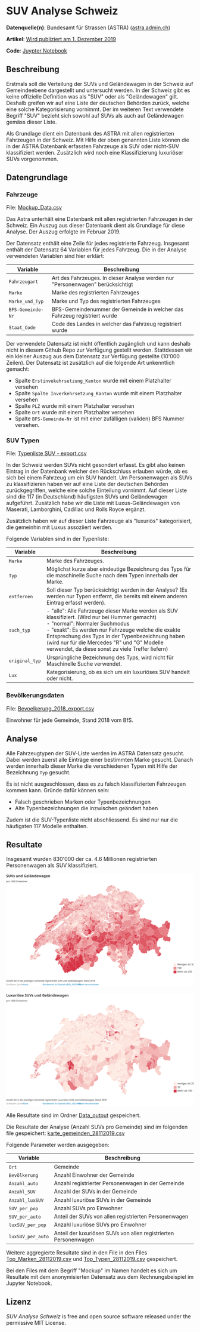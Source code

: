 # SUV Analyse Schweiz

**Datenquelle(n)**: Bundesamt für Strassen (ASTRA) ([astra.admin.ch](https://www.astra.admin.ch/astra/de/home.html))

**Artikel**: [Wird publiziert am 1. Dezember 2019](https://www.tagesanzeiger.ch/)

**Code**: [Juypter Notebook](SUV_Analyse_Schweiz.ipynb)

## Beschreibung

Erstmals soll die Verteilung der SUVs und Geländewagen in der Schweiz auf Gemeindeebene dargestellt und untersucht werden. In der Schweiz gibt es keine offizielle Definition was als "SUV" oder als "Geländewagen" gilt. Deshalb greifen wir auf eine Liste der deutschen Behörden zurück, welche eine solche Kategorisierung vornimmt. Der im weiteren Text verwendete Begriff "SUV" bezieht sich sowohl auf SUVs als auch auf Geländewagen gemäss dieser Liste.

Als Grundlage dient ein Datenbank des ASTRA mit allen registrierten Fahrzeugen in der Schweiz. Mit Hilfe der oben genannten Liste können die in der ASTRA Datenbank erfassten Fahrzeuge als SUV oder nicht-SUV klassifiziert werden. Zusätzlich wird noch eine Klassifizierung luxuriöser SUVs vorgenommen.

## Datengrundlage

### Fahrzeuge

File: [Mockup_Data.csv](Data_input/Mockup_Data.csv)

Das Astra unterhält eine Datenbank mit allen registrierten Fahrzeugen in der Schweiz. Ein Auszug aus dieser Datenbank dient als Grundlage für diese Analyse. Der Auszug erfolgte im Februar 2019.

Der Datensatz enthält eine Zeile für jedes registrierte Fahrzeug. Insgesamt enthält der Datensatz 64 Variablen für jedes Fahrzeug. Die in der Analyse verwendeten Variablen sind hier erklärt:

| Variable          | Beschreibung                                                 |
| ----------------- | ------------------------------------------------------------ |
| `Fahrzeugart`     | Art des Fahrzeuges. In dieser Analyse werden nur "Personenwagen" berücksichtigt |
| `Marke`           | Marke des registrierten Fahrzeuges                           |
| `Marke_und_Typ`   | Marke und Typ des registrierten Fahrzeuges                   |
| `BFS-Gemeinde-Nr` | BFS-Gemeindenummer der Gemeinde in welcher das Fahrzeug registriert wurde |
| `Staat_Code`      | Code des Landes in welcher das Fahrzeug registriert wurde    |

Der verwendete Datensatz ist nicht öffentlich zugänglich und kann deshalb nicht in diesem Github Repo zur Verfügung gestellt werden. Stattdessen wir ein kleiner Auszug aus dem Datensatz zur Verfügung gestellte (10'000 Zeilen). Der Datensatz ist zusätzlich auf die folgende Art unkenntlich gemacht:

- Spalte `Erstinvekehrsetzung_Kanton` wurde mit einem Platzhalter versehen
- Spalte `Spalte Inverkehrsetzung_Kanton` wurde mit einem Platzhalter versehen
- Spalte `PLZ` wurde mit einem Platzhalter versehen
- Spalte `Ort` wurde mit einem Platzhalter versehen
- Spalte `BFS-Gemeinde-Nr` ist mit einer zufälligen (validen) BFS Nummer versehen.

### SUV Typen

File: [Typenliste SUV - export.csv](Data_output/karte_gemeinden_28112019.csv)


In der Schweiz werden SUVs nicht gesondert erfasst. Es gibt also keinen Eintrag in der Datenbank welcher den Rückschluss erlauben würde, ob es sich bei einem Fahrzeug um ein SUV handelt. Um Personenwagen als SUVs zu klassifizieren haben wir auf eine Liste der deutschen Behörden zurückgegriffen, welche eine solche Einteilung vornimmt. Auf dieser Liste sind die 117 (in Deutschland) häufigsten SUVs und Geländewagen aufgeführt. Zusätzlich habe wir die Liste mit Luxus-Geländewagen von Maserati, Lamborghini, Cadillac und Rolls Royce ergänzt.

Zusätzlich haben wir auf dieser Liste Fahrzeuge als "luxuriös" kategorisiert, die gemeinhin mit Luxus assoziiert werden.

Folgende Variablen sind in der Typenliste:

| Variable        | Beschreibung                                                 |
| --------------- | ------------------------------------------------------------ |
| `Marke`         | Marke des Fahrzeuges.                                        |
| `Typ`           | Möglichst kurze aber eindeutige Bezeichnung des Typs für die maschinelle Suche nach dem Typen innerhalb der Marke. |
| `entfernen`     | Soll dieser Typ berücksichtigt werden in der Analyse? (Es werden nur Typen entfernt, die bereits mit einem anderen Eintrag erfasst werden). |
| `such_typ`      | - "alle": Alle Fahrzeuge dieser Marke werden als SUV klassifiziert. (Wird nur bei Hummer gemacht)<br />- "normal": Normaler Suchmodus<br />- "exakt": Es werden nur Fahrzeuge welche die exakte Entsprechung des Typs in der Typenbezeichnung haben (wird nur für die Mercedes "R" und "G" Modelle verwendet, da diese sonst zu viele Treffer liefern) |
| `original_typ ` | Ursprüngliche Bezeichnung des Typs, wird nicht für Maschinelle Suche verwendet. |
| `Lux `          | Kategorisierung, ob es sich um ein luxuriöses SUV handelt oder nicht. |

### Bevölkerungsdaten

File: [Bevoelkerung_2018_export.csv](Data_input/Bevoelkerung_2018_export.csv)

Einwohner für jede Gemeinde, Stand 2018 vom BfS.

## Analyse

Alle Fahrzeugtypen der SUV-Liste werden im ASTRA Datensatz gesucht. Dabei werden zuerst alle Einträge einer bestimmten Marke gesucht. Danach werden innerhalb dieser Marke die verschiedenen Typen mit Hilfe der Bezeichnung `Typ` gesucht. 

Es ist nicht ausgeschlossen, dass es zu falsch klassifizierten Fahrzeugen kommen kann. Gründe dafür können sein:

- Falsch geschrieben Marken oder Typenbezeichnungen
- Alte Typenbezeichnungen die inzwischen geändert haben

Zudem ist die SUV-Typenliste nicht abschliessend. Es sind nur nur die häufigsten 117 Modelle enthalten.

## Resultate

Insgesamt wurden 830'000 der ca. 4.6 Millionen registrierten Personenwagen als SUV klassifiziert.

![SUV](SUV_res_CH.svg)

![SUV](SUV_Lux_res_CH.svg)

Alle Resultate sind im Ordner [Data_output](Data_output/karte_gemeinden_28112019.csv) gespeichert.

Die Resultate der Analyse (Anzahl SUVs pro Gemeinde) sind im folgenden file gespeichert: [karte_gemeinden_28112019.csv](Data_output/karte_gemeinden_28112019.csv)

Folgende Parameter werden ausgegeben:

| Variable          | Beschreibung                                                 |
| ----------------- | ------------------------------------------------------------ |
| `Ort`             | Gemeinde                                                     |
| `Bevölkerung`     | Anzahl Einwohner der Gemeinde                                |
| `Anzahl_auto`     | Anzahl registrierter Personenwagen in der Gemeinde           |
| `Anzahl_SUV `     | Anzahl der SUVs in der Gemeinde                              |
| `Anzahl_luxSUV`   | Anzahl luxuriöse SUVs in der Gemeinde                        |
| `SUV_per_pop `    | Anzahl SUVs pro Einwohner                                    |
| `SUV_per_auto`    | Anteil der SUVs von allen registrierten Personenwagen        |
| `luxSUV_per_pop`  | Anzahl luxuriöse SUVs pro Einwohner                          |
| `luxSUV_per_auto` | Anteil der luxuriösen SUVs von allen registrierten Personenwagen |

Weitere aggregierte Resultate sind in den File in den Files  [Top_Marken_28112019.csv](https://github.com/tamedia-ddj/SUVs/blob/master/Data_output/Top_Marken_28112019.csv) und [Top_Typen_28112019.csv](https://github.com/tamedia-ddj/SUVs/blob/master/Data_output/Top_Typen_28112019.csv) gespeichert.

Bei den Files mit dem Begriff "Mockup" im Namen handelt es sich um Resultate mit dem anonymisierten Datensatz aus dem Rechnungsbeispiel im Jupyter Notebook.

## Lizenz

*SUV Analyse Schweiz* is free and open source software released under the permissive MIT License.
